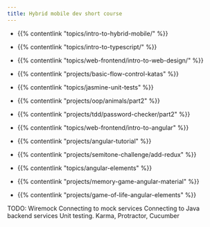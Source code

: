 ```yaml
---
title: Hybrid mobile dev short course
---
```


- {{% contentlink "topics/intro-to-hybrid-mobile/" %}}
- {{% contentlink "topics/intro-to-typescript/" %}}
- {{% contentlink "topics/web-frontend/intro-to-web-design/" %}}
- {{% contentlink "projects/basic-flow-control-katas" %}}
- {{% contentlink "topics/jasmine-unit-tests" %}}
- {{% contentlink "projects/oop/animals/part2" %}}
- {{% contentlink "projects/tdd/password-checker/part2" %}}
- {{% contentlink "topics/web-frontend/intro-to-angular" %}}
- {{% contentlink "projects/angular-tutorial" %}}

- {{% contentlink "projects/semitone-challenge/add-redux" %}}
- {{% contentlink "topics/angular-elements" %}}
- {{% contentlink "projects/memory-game-angular-material" %}}
- {{% contentlink "projects/game-of-life-angular-elements" %}}

TODO:
Wiremock
Connecting to mock services
Connecting to Java backend services
Unit testing. Karma, Protractor, Cucumber
